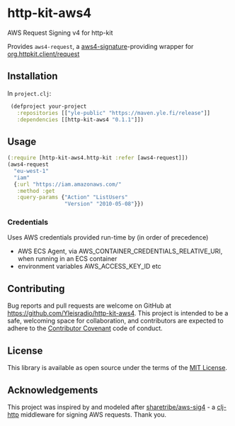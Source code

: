# http-kit-aws4

AWS Request Signing v4 for http-kit

Provides `aws4-request`,
a [aws4-signature](https://docs.aws.amazon.com/general/latest/gr/signature-version-4.html)-providing wrapper
for [org.httpkit.client/request](http://www.http-kit.org/client.html#options)

## Installation
In `project.clj`:
```clojure
 (defproject your-project
   :repositories [["yle-public" "https://maven.yle.fi/release"]]
   :dependencies [[http-kit-aws4 "0.1.1"]])
```

## Usage
```clojure
(:require [http-kit-aws4.http-kit :refer [aws4-request]])
(aws4-request
  "eu-west-1"
  "iam"
  {:url "https://iam.amazonaws.com/"
   :method :get
   :query-params {"Action" "ListUsers"
                  "Version" "2010-05-08"}})
```

### Credentials
Uses AWS credentials provided run-time by (in order of precedence)
- AWS ECS Agent, via AWS_CONTAINER_CREDENTIALS_RELATIVE_URI, when running in an ECS container
- environment variables AWS_ACCESS_KEY_ID etc

## Contributing
Bug reports and pull requests are welcome on GitHub at https://github.com/Yleisradio/http-kit-aws4. This project is intended to be a safe, welcoming space for collaboration, and contributors are expected to adhere to the [Contributor Covenant](http://contributor-covenant.org) code of conduct.

## License
This library is available as open source under the terms of the [MIT License](http://opensource.org/licenses/MIT).

## Acknowledgements
This project was inspired by and modeled after [sharetribe/aws-sig4](https://github.com/sharetribe/aws-sig4) - a [clj-http](https://github.com/dakrone/clj-http) middleware for signing AWS requests. Thank you.
